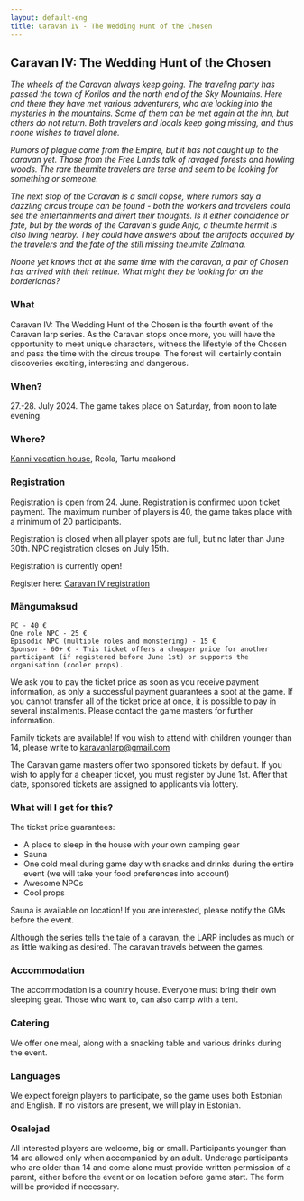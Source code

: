 ```yaml
---
layout: default-eng
title: Caravan IV - The Wedding Hunt of the Chosen
---
```

## Caravan IV: The Wedding Hunt of the Chosen

_The wheels of the Caravan always keep going. The traveling party has passed the town of Korilos and the north end of the Sky Mountains. Here and there they have met various adventurers, who are looking into the mysteries in the mountains. Some of them can be met again at the inn, but others do not return. Both travelers and locals keep going missing, and thus noone wishes to travel alone._ 

_Rumors of plague come from the Empire, but it has not caught up to the caravan yet. Those from the Free Lands talk of ravaged forests and howling woods. The rare theumite travelers are terse and seem to be looking for something or someone._

_The next stop of the Caravan is a small copse, where rumors say a dazzling circus troupe can be found - both the workers and travelers could see the entertainments and divert their thoughts. Is it either coincidence or fate, but by the words of the Caravan's guide Anja, a theumite hermit is also living nearby. They could have answers about the artifacts acquired by the travelers and the fate of the still missing theumite Zalmana._ 

_Noone yet knows that at the same time with the caravan,  a pair of Chosen has arrived with their retinue. What might they be looking for on the borderlands?_

### What

Caravan IV: The Wedding Hunt of the Chosen is the fourth event of the Caravan larp series. As the Caravan stops once more, you will have the opportunity to meet unique characters, witness the lifestyle of the Chosen and pass the time with the circus troupe. The forest will certainly contain discoveries exciting, interesting and dangerous. 

### When?

27.-28. July 2024. The game takes place on Saturday, from noon to late evening.

### Where?

[Kanni vacation house](https://www.google.com/maps/place/Kanni+Puhkemaja+O%C3%9C/@58.2905583,26.6811562,15.13z/data=!4m9!3m8!1s0x46eb3a2c24476399:0xdc346e3e783869ce!5m2!4m1!1i2!8m2!3d58.2895799!4d26.685859!16s%2Fg%2F1tk6tlx2?entry=ttu), Reola, Tartu maakond

### Registration

Registration is open from 24. June. Registration is confirmed upon ticket payment. The maximum number of players is 40, the game takes place with a minimum of 20 participants.

Registration is closed when all player spots are full, but no later than June 30th. NPC registration closes on July 15th.

Registration is currently open! 

Register here: [Caravan IV registration](https://docs.google.com/forms/d/1GPLm7LyVlbvm-scIslABiNjX8o6fB9q1r2YWJLFHPp8)

### Mängumaksud

    PC - 40 €
    One role NPC - 25 €
    Episodic NPC (multiple roles and monstering) - 15 €
    Sponsor - 60+ € - This ticket offers a cheaper price for another participant (if registered before June 1st) or supports the organisation (cooler props).

We ask you to pay the ticket price as soon as you receive payment information, as only a successful payment guarantees a spot at the game. If you cannot transfer all of the ticket price at once, it is possible to pay in several installments. Please contact the game masters for further information.

Family tickets are available! If you wish to attend with children younger than 14, please write to karavanlarp@gmail.com

The Caravan game masters offer two sponsored tickets by default. If you wish to apply for a cheaper ticket, you must register by June 1st. After that date, sponsored tickets are assigned to applicants via lottery.

### What will I get for this?

The ticket price guarantees:

* A place to sleep in the house with your own camping gear
* Sauna
* One cold meal during game day with snacks and drinks during the entire event (we will take your food preferences into account)
* Awesome NPCs
* Cool props

Sauna is available on location! If you are interested, please notify the GMs before the event.

Although the series tells the tale of a caravan, the LARP includes as much or as little walking as desired. The caravan travels between the games.

### Accommodation

The accommodation is a country house. Everyone must bring their own sleeping gear. Those who want to, can also camp with a tent. 

### Catering

We offer one meal, along with a snacking table and various drinks during the event. 

### Languages

We expect foreign players to participate, so the game uses both Estonian and English. If no visitors are present, we will play in Estonian.

### Osalejad

All interested players are welcome, big or small. Participants younger than 14 are allowed only when accompanied by an adult. Underage participants who are older than 14 and come alone must provide written permission of a parent, either before the event or on location before game start. The form will be provided if necessary.
